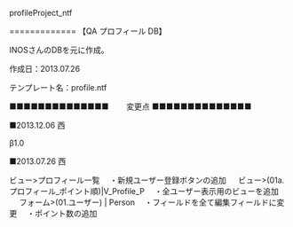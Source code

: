 ﻿profileProject_ntf

=============
【QA プロフィール DB】

INOSさんのDBを元に作成。

作成日：2013.07.26

テンプレート名：profile.ntf

■■■■■■■■■■■■■■ 　　変更点 ■■■■■■■■■■■■■■

■2013.12.06 西

β1.0

■2013.07.26 西

ビュー>プロフィール一覧
　・新規ユーザー登録ボタンの追加
　
ビュー>(01a.プロフィール_ポイント順)|V_Profile_P
　・全ユーザー表示用のビューを追加
　
フォーム>(01.ユーザー) | Person
　・フィールドを全て編集フィールドに変更
　・ポイント数の追加

